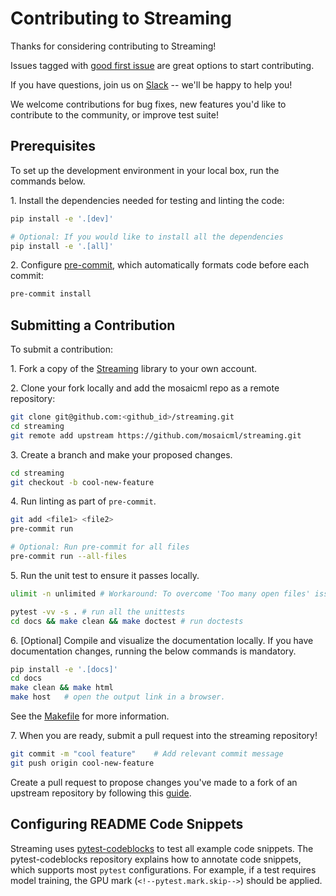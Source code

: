 # Contributing to Streaming

Thanks for considering contributing to Streaming!

Issues tagged with [good first issue](https://github.com/mosaicml/streaming/issues?q=is%3Aissue+is%3Aopen+label%3A%22good+first+issue%22) are great options to start contributing.

If you have questions, join us on [Slack](https://dub.sh/mcomm) -- we'll be happy to help you!

We welcome contributions for bug fixes, new features you'd like to contribute to the community, or improve test suite!


## Prerequisites

To set up the development environment in your local box, run the commands below.

1\. Install the dependencies needed for testing and linting the code:

<!--pytest.mark.skip-->
```bash
pip install -e '.[dev]'

# Optional: If you would like to install all the dependencies
pip install -e '.[all]'
```

2\. Configure [pre-commit](https://pre-commit.com/), which automatically formats code before
each commit:

<!--pytest.mark.skip-->
```bash
pre-commit install
```

## Submitting a Contribution

To submit a contribution:

1\. Fork a copy of the [Streaming](https://github.com/mosaicml/streaming) library to your own account.

2\. Clone your fork locally and add the mosaicml repo as a remote repository:

<!--pytest.mark.skip-->
```bash
git clone git@github.com:<github_id>/streaming.git
cd streaming
git remote add upstream https://github.com/mosaicml/streaming.git
```

3\. Create a branch and make your proposed changes.

<!--pytest.mark.skip-->
```bash
cd streaming
git checkout -b cool-new-feature
```

4\. Run linting as part of `pre-commit`.

<!--pytest.mark.skip-->
```bash
git add <file1> <file2>
pre-commit run

# Optional: Run pre-commit for all files
pre-commit run --all-files
```

5\. Run the unit test to ensure it passes locally.

<!--pytest.mark.skip-->
```bash
ulimit -n unlimited # Workaround: To overcome 'Too many open files' issues since streaming uses atexit handler to close file descriptor at the end.

pytest -vv -s . # run all the unittests
cd docs && make clean && make doctest # run doctests
```

6\. [Optional] Compile and visualize the documentation locally. If you have documentation changes, running the below commands is mandatory.

<!--pytest.mark.skip-->
```bash
pip install -e '.[docs]'
cd docs
make clean && make html
make host   # open the output link in a browser.
```

See the [Makefile](/Makefile) for more information.


7\. When you are ready, submit a pull request into the streaming repository!
<!--pytest.mark.skip-->
```bash
git commit -m "cool feature"    # Add relevant commit message
git push origin cool-new-feature
```

Create a pull request to propose changes you've made to a fork of an upstream repository by following this [guide](https://docs.github.com/en/pull-requests/collaborating-with-pull-requests/proposing-changes-to-your-work-with-pull-requests/creating-a-pull-request-from-a-fork).

## Configuring README Code Snippets

Streaming uses [pytest-codeblocks](https://github.com/nschloe/pytest-codeblocks) to test all example code snippets. The pytest-codeblocks repository explains how to annotate code snippets, which supports most `pytest` configurations. For example, if a test requires model training, the GPU mark (`<!--pytest.mark.skip-->`) should be applied.
